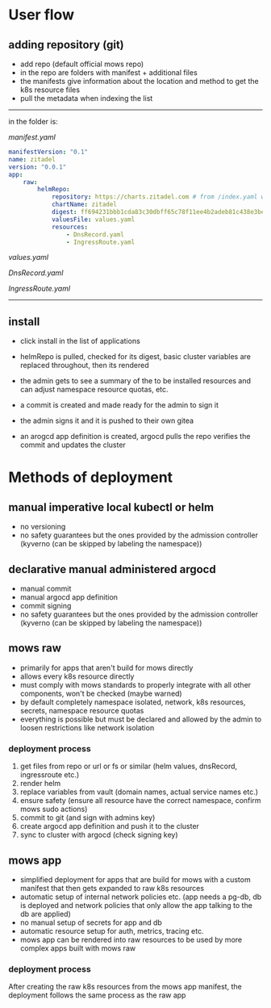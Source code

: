 # User flow

## adding repository (git)

- add repo (default official mows repo)
- in the repo are folders with manifest + additional files
- the manifests give information about the location and method to get the k8s resource files
- pull the metadata when indexing the list


---
in the folder is:

*manifest.yaml*
```yaml
manifestVersion: "0.1"
name: zitadel
version: "0.0.1"
app:
    raw:
        helmRepo:
            repository: https://charts.zitadel.com # from /index.yaml we can fetch a list of all chart releases
            chartName: zitadel
            digest: ff694231bbb1cda83c30dbff65c78f11ee4b2adeb81c438e3be6901c4821884a # is a sha256sum, we can find the release by searching for this, the we get meta infos as well as the download url for the tgz file, the checksums must match, the we unpack and render the helm chart, similar to kustomizations but with checking the digest
            valuesFile: values.yaml
            resources:
                - DnsRecord.yaml
                - IngressRoute.yaml
```
*values.yaml*

*DnsRecord.yaml*

*IngressRoute.yaml*

---
## install
- click install in the list of applications
- helmRepo is pulled, checked for its digest, basic cluster variables are replaced throughout, then its rendered
- the admin gets to see a summary of the to be installed resources and can adjust namespace resource quotas, etc.
- a commit is created and made ready for the admin to sign it

- the admin signs it and it is pushed to their own gitea
- an arogcd app definition is created, argocd pulls the repo verifies the commit and updates the cluster










# Methods of deployment

## manual imperative local kubectl or helm

-   no versioning
-   no safety guarantees but the ones provided by the admission controller (kyverno (can be skipped by labeling the namespace))

## declarative manual administered argocd

-   manual commit
-   manual argocd app definition
-   commit signing
-   no safety guarantees but the ones provided by the admission controller (kyverno (can be skipped by labeling the namespace))

## mows raw

-   primarily for apps that aren't build for mows directly
-   allows every k8s resource directly
-   must comply with mows standards to properly integrate with all other components, won't be checked (maybe warned)
-   by default completely namespace isolated, network, k8s resources, secrets, namespace resource quotas
-   everything is possible but must be declared and allowed by the admin to loosen restrictions like network isolation

### deployment process

1. get files from repo or url or fs or similar (helm values, dnsRecord, ingressroute etc.)
2. render helm
3. replace variables from vault (domain names, actual service names etc.)
4. ensure safety (ensure all resource have the correct namespace, confirm mows sudo actions)
5. commit to git (and sign with admins key)
6. create argocd app definition and push it to the cluster
7. sync to cluster with argocd (check signing key)

## mows app

-   simplified deployment for apps that are build for mows with a custom manifest that then gets expanded to raw k8s resources
-   automatic setup of internal network policies etc. (app needs a pg-db, db is deployed and network policies that only allow the app talking to the db are applied)
-   no manual setup of secrets for app and db
-   automatic resource setup for auth, metrics, tracing etc.
-   mows app can be rendered into raw resources to be used by more complex apps built with mows raw

### deployment process

After creating the raw k8s resources from the mows app manifest, the deployment follows the same process as the raw app
